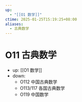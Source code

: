 ```yaml
---
up:
  - "[[O1 数学]]"
ctime: 2025-01-25T15:19:25+08:00
aliases:
  - 古典数学
---
```


# O11 古典数学

- up: [[O1 数学]]
- down:	
	- O112 中国古典数学
	- O113/117 各国古典数学
	- O119 中国数学
	
